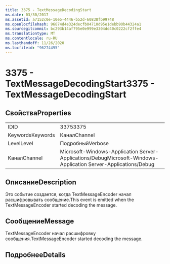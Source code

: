 ```yaml
---
title: 3375 - TextMessageDecodingStart
ms.date: 03/30/2017
ms.assetid: a7152c0e-10e5-4446-b52d-60838fb99748
ms.openlocfilehash: 96874d4e324decfb04710d95e1debb90b44324a1
ms.sourcegitcommit: bc293b14af795e0e999e3304dd40c0222cf2ffe4
ms.translationtype: MT
ms.contentlocale: ru-RU
ms.lasthandoff: 11/26/2020
ms.locfileid: "96274495"
---
```

# <a name="3375---textmessagedecodingstart"></a><span data-ttu-id="01d00-102">3375 - TextMessageDecodingStart</span><span class="sxs-lookup"><span data-stu-id="01d00-102">3375 - TextMessageDecodingStart</span></span>

## <a name="properties"></a><span data-ttu-id="01d00-103">Свойства</span><span class="sxs-lookup"><span data-stu-id="01d00-103">Properties</span></span>  
  
|||  
|-|-|  
|<span data-ttu-id="01d00-104">ID</span><span class="sxs-lookup"><span data-stu-id="01d00-104">ID</span></span>|<span data-ttu-id="01d00-105">3375</span><span class="sxs-lookup"><span data-stu-id="01d00-105">3375</span></span>|  
|<span data-ttu-id="01d00-106">Keywords</span><span class="sxs-lookup"><span data-stu-id="01d00-106">Keywords</span></span>|<span data-ttu-id="01d00-107">Канал</span><span class="sxs-lookup"><span data-stu-id="01d00-107">Channel</span></span>|  
|<span data-ttu-id="01d00-108">Level</span><span class="sxs-lookup"><span data-stu-id="01d00-108">Level</span></span>|<span data-ttu-id="01d00-109">Подробный</span><span class="sxs-lookup"><span data-stu-id="01d00-109">Verbose</span></span>|  
|<span data-ttu-id="01d00-110">Канал</span><span class="sxs-lookup"><span data-stu-id="01d00-110">Channel</span></span>|<span data-ttu-id="01d00-111">Microsoft-Windows-Application Server-Applications/Debug</span><span class="sxs-lookup"><span data-stu-id="01d00-111">Microsoft-Windows-Application Server-Applications/Debug</span></span>|  
  
## <a name="description"></a><span data-ttu-id="01d00-112">Описание</span><span class="sxs-lookup"><span data-stu-id="01d00-112">Description</span></span>  

 <span data-ttu-id="01d00-113">Это событие создается, когда TextMessageEncoder начал расшифровывать сообщение.</span><span class="sxs-lookup"><span data-stu-id="01d00-113">This event is emitted when the TextMessageEncoder started decoding the message.</span></span>  
  
## <a name="message"></a><span data-ttu-id="01d00-114">Сообщение</span><span class="sxs-lookup"><span data-stu-id="01d00-114">Message</span></span>  

 <span data-ttu-id="01d00-115">TextMessageEncoder начал расшифровку сообщения.</span><span class="sxs-lookup"><span data-stu-id="01d00-115">TextMessageEncoder started decoding the message.</span></span>  
  
## <a name="details"></a><span data-ttu-id="01d00-116">Подробнее</span><span class="sxs-lookup"><span data-stu-id="01d00-116">Details</span></span>
